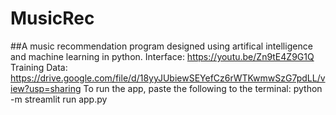 # MusicRec
##A music recommendation program designed using artifical intelligence and machine learning in python.
Interface: https://youtu.be/Zn9tE4Z9G1Q
Training Data: https://drive.google.com/file/d/18yyJUbiewSEYefCz6rWTKwmwSzG7pdLL/view?usp=sharing
To run the app, paste the following to the terminal:
python -m streamlit run app.py
